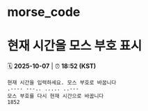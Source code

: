 # morse_code
# 현재 시간을 모스 부호 표시
<!-- MORSE_TIME_START -->
🗓️ **2025-10-07** | ⏰ **18:52 (KST)**

```
현재 시간을 입력하세요. 모스 부호로 바꿉니다
.---- ---.. ..... ..---
모스 부호를 다시 현재 시간으로 바꿉니다
1852
```
<!-- MORSE_TIME_END -->
